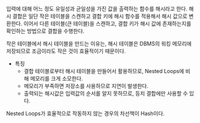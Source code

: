 입력에 대해 어느 정도 유일성과 균일성을 가진 값을 출력하는 함수를 해시라고 한다.
해시 결합은 일단 작은 테이블을 스캔하고 결합 키에 해시 함수를 적용해서 해시 값으로 변환한다. 이어서 다른 테이블(큰 테이블)을 스캔하고, 결합 키가 해시 값에 존재하는지를 확인하는 방법으로 결합을 수행한다.

작은 테이블에서 해시 테이블을 만드는 이유는, 해시 테이블은 DBMS의 워킹 메모리에 저장되므로 조금이라도 작은 것이 효율적이기 때문이다.

- 특징
	- 결합 테이블로부터 해시 테이블을 만들어서 활용하므로, Nested Loops에 비해 메모리를 크게 소모한다.
	- 메모리가 부족하면 저장소를 사용하므로 지연이 발생한다.
	- 출력되는 해시값은 입력값의 순서를 알지 못하므로, 등치 결합에만 사용할 수 있다.

Nested Loops가 효율적으로 작동하지 않는 경우의 차선책이 Hash이다.